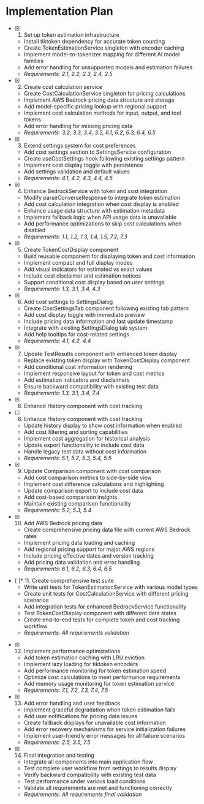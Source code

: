 # Implementation Plan

- [x] 1. Set up token estimation infrastructure





  - Install tiktoken dependency for accurate token counting
  - Create TokenEstimationService singleton with encoder caching
  - Implement model-to-tokenizer mapping for different AI model families
  - Add error handling for unsupported models and estimation failures
  - _Requirements: 2.1, 2.2, 2.3, 2.4, 2.5_

- [x] 2. Create cost calculation service





  - Create CostCalculationService singleton for pricing calculations
  - Implement AWS Bedrock pricing data structure and storage
  - Add model-specific pricing lookup with regional support
  - Implement cost calculation methods for input, output, and tool tokens
  - Add error handling for missing pricing data
  - _Requirements: 3.2, 3.3, 3.4, 3.5, 6.1, 6.2, 6.3, 6.4, 6.5_

- [x] 3. Extend settings system for cost preferences





  - Add cost settings section to SettingsService configuration
  - Create useCostSettings hook following existing settings pattern
  - Implement cost display toggle with persistence
  - Add settings validation and default values
  - _Requirements: 4.1, 4.2, 4.3, 4.4, 4.5_

- [x] 4. Enhance BedrockService with token and cost integration





  - Modify parseConverseResponse to integrate token estimation
  - Add cost calculation integration when cost display is enabled
  - Enhance usage data structure with estimation metadata
  - Implement fallback logic when API usage data is unavailable
  - Add performance optimizations to skip cost calculations when disabled
  - _Requirements: 1.1, 1.2, 1.3, 1.4, 1.5, 7.2, 7.3_

- [x] 5. Create TokenCostDisplay component





  - Build reusable component for displaying token and cost information
  - Implement compact and full display modes
  - Add visual indicators for estimated vs exact values
  - Include cost disclaimer and estimation notices
  - Support conditional cost display based on user settings
  - _Requirements: 1.3, 3.1, 3.4, 4.3_

- [x] 6. Add cost settings to SettingsDialog





  - Create CostSettingsTab component following existing tab pattern
  - Add cost display toggle with immediate preview
  - Include pricing data information and last update timestamp
  - Integrate with existing SettingsDialog tab system
  - Add help tooltips for cost-related settings
  - _Requirements: 4.1, 4.2, 4.4_



- [x] 7. Update TestResults component with enhanced token display



  - Replace existing token display with TokenCostDisplay component
  - Add conditional cost information rendering
  - Implement responsive layout for token and cost metrics
  - Add estimation indicators and disclaimers
  - Ensure backward compatibility with existing test data
  - _Requirements: 1.3, 3.1, 3.4, 7.4_
- [x] 8. Enhance History component with cost tracking









- [ ] 8. Enhance History component with cost tracking

  - Update history display to show cost information when enabled
  - Add cost filtering and sorting capabilities
  - Implement cost aggregation for historical analysis
  - Update export functionality to include cost data
  - Handle legacy test data without cost information
  - _Requirements: 5.1, 5.2, 5.3, 5.4, 5.5_

- [x] 9. Update Comparison component with cost comparison





  - Add cost comparison metrics to side-by-side view
  - Implement cost difference calculations and highlighting
  - Update comparison export to include cost data
  - Add cost-based comparison insights
  - Maintain existing comparison functionality
  - _Requirements: 5.2, 5.3, 5.4_

- [x] 10. Add AWS Bedrock pricing data





  - Create comprehensive pricing data file with current AWS Bedrock rates
  - Implement pricing data loading and caching
  - Add regional pricing support for major AWS regions
  - Include pricing effective dates and version tracking
  - Add pricing data validation and error handling
  - _Requirements: 6.1, 6.2, 6.3, 6.4, 6.5_

- [ ]* 11. Create comprehensive test suite
  - Write unit tests for TokenEstimationService with various model types
  - Create unit tests for CostCalculationService with different pricing scenarios
  - Add integration tests for enhanced BedrockService functionality
  - Test TokenCostDisplay component with different data states
  - Create end-to-end tests for complete token and cost tracking workflow
  - _Requirements: All requirements validation_

- [x] 12. Implement performance optimizations





  - Add token estimation caching with LRU eviction
  - Implement lazy loading for tiktoken encoders
  - Add performance monitoring for token estimation speed
  - Optimize cost calculations to meet performance requirements
  - Add memory usage monitoring for token estimation service
  - _Requirements: 7.1, 7.2, 7.3, 7.4, 7.5_

- [x] 13. Add error handling and user feedback





  - Implement graceful degradation when token estimation fails
  - Add user notifications for pricing data issues
  - Create fallback displays for unavailable cost information
  - Add error recovery mechanisms for service initialization failures
  - Implement user-friendly error messages for all failure scenarios
  - _Requirements: 2.5, 3.5, 7.5_

- [x] 14. Final integration and testing





  - Integrate all components into main application flow
  - Test complete user workflow from settings to results display
  - Verify backward compatibility with existing test data
  - Test performance under various load conditions
  - Validate all requirements are met and functioning correctly
  - _Requirements: All requirements final validation_
